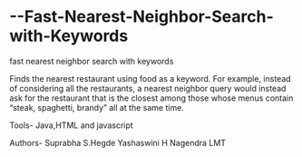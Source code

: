 # --Fast-Nearest-Neighbor-Search-with-Keywords
fast nearest neighbor search with keywords

 Finds the nearest restaurant using food as a keyword.   For example, instead of 
considering all the restaurants, a nearest neighbor query would instead ask for the restaurant that is the closest among those 
whose menus contain “steak, spaghetti, brandy” all at the same time.

Tools-
Java,HTML and javascript

Authors-
Suprabha S.Hegde
Yashaswini H
Nagendra LMT
